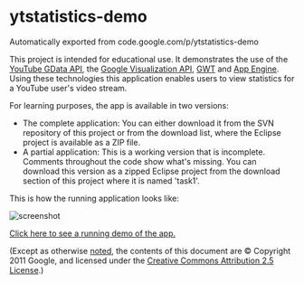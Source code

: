 # ytstatistics-demo
Automatically exported from code.google.com/p/ytstatistics-demo

This project is intended for educational use. It demonstrates the use of the [YouTube GData API](http://code.google.com/apis/youtube/overview.html), the [Google Visualization API](http://code.google.com/apis/charttools/), [GWT](http://code.google.com/webtoolkit/) and [App Engine](http://code.google.com/appengine/). Using these technologies this application enables users to view statistics for a YouTube user's video stream.

For learning purposes, the app is available in two versions:

* The complete application: You can either download it from the SVN repository of this project or from the download list, where the Eclipse project is available as a ZIP file.
* A partial application: This is a working version that is incomplete. Comments throughout the code show what's missing. You can download this version as a zipped Eclipse project from the download section of this project where it is named 'task1'.

This is how the running application looks like:

![screenshot](http://ytstatistics-demo.googlecode.com/files/ytstatistics-demo-screenshot.png)

[Click here to see a running demo of the app.](http://ytstatistics-demo.appspot.com/)

(Except as otherwise [noted](http://code.google.com/policies.html#restrictions), the contents of this document are © Copyright 2011 Google, and licensed under the [Creative Commons Attribution 2.5 License](http://creativecommons.org/licenses/by/2.5/).)

